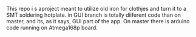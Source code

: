 This repo i s aproject meant to utilize old iron for clothjes and turn it to a SMT soldering hotplate.
in GUI branch is totally diiferent code than on  master, and its, as it says, GUI part of the app.
On master there is arduino code running on Atmega168p board.
